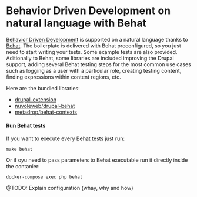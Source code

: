 # Behavior Driven Development on natural language with Behat

[Behavior Driven Development](https://en.wikipedia.org/wiki/Behavior-driven_development) is supported on a natural language thanks to [Behat](https://docs.behat.org/en/latest/).
The boilerplate is delivered with Behat preconfigured, so you just need to start writing your tests. Some example tests
are also provided. Aditionally to Behat, some libraries are included improving the Drupal support, adding several Behat
testing steps for the most common use cases such as logging as a user with a particular role, creating testing content, finding
expressions within content regions, etc.

Here are the bundled libraries:

- [drupal-extension](https://www.drupal.org/project/drupalextension)
- [nuvoleweb/drupal-behat](https://github.com/nuvoleweb/drupal-behat)
- [metadrop/behat-contexts](https://github.com/metadrop/behat-contexts)

#### Run Behat tests

If you want to execute every Behat tests just run:


```
make behat
```

Or if oyu need to pass parameters to Behat executable run it directly inside the contanier:

```
docker-compose exec php behat
```


@TODO: Explain configuration (whay, why and how)
